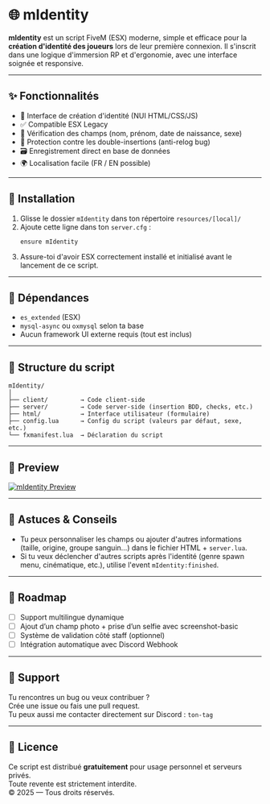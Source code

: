 # 🌐 mIdentity

**mIdentity** est un script FiveM (ESX) moderne, simple et efficace pour la **création d'identité des joueurs** lors de leur première connexion. Il s'inscrit dans une logique d'immersion RP et d'ergonomie, avec une interface soignée et responsive.

---

## ✨ Fonctionnalités

- 📄 Interface de création d'identité (NUI HTML/CSS/JS)
- ✅ Compatible ESX Legacy
- 🧠 Vérification des champs (nom, prénom, date de naissance, sexe)
- 🔐 Protection contre les double-insertions (anti-relog bug)
- 🗃️ Enregistrement direct en base de données
- 🌍 Localisation facile (FR / EN possible)

---

## 🔧 Installation

1. Glisse le dossier `mIdentity` dans ton répertoire `resources/[local]/`
2. Ajoute cette ligne dans ton `server.cfg` :
   ```
   ensure mIdentity
   ```
3. Assure-toi d'avoir ESX correctement installé et initialisé avant le lancement de ce script.

---

## 🧩 Dépendances

- `es_extended` (ESX)
- `mysql-async` ou `oxmysql` selon ta base
- Aucun framework UI externe requis (tout est inclus)

---

## 📁 Structure du script

```
mIdentity/
│
├── client/         → Code client-side
├── server/         → Code server-side (insertion BDD, checks, etc.)
├── html/           → Interface utilisateur (formulaire)
├── config.lua      → Config du script (valeurs par défaut, sexe, etc.)
└── fxmanifest.lua  → Déclaration du script
```

---

## 🎥 Preview

[![mIdentity Preview](https://img.youtube.com/vi/xxxxxxxxxxx/0.jpg)](https://www.youtube.com/watch?v=xxxxxxxxxxx)

---

## 🧠 Astuces & Conseils

- Tu peux personnaliser les champs ou ajouter d'autres informations (taille, origine, groupe sanguin…) dans le fichier HTML + `server.lua`.
- Si tu veux déclencher d'autres scripts après l'identité (genre spawn menu, cinématique, etc.), utilise l'event `mIdentity:finished`.

---

## 🚧 Roadmap

- [ ] Support multilingue dynamique
- [ ] Ajout d’un champ photo + prise d’un selfie avec screenshot-basic
- [ ] Système de validation côté staff (optionnel)
- [ ] Intégration automatique avec Discord Webhook

---

## 💬 Support

Tu rencontres un bug ou veux contribuer ?  
Crée une issue ou fais une pull request.  
Tu peux aussi me contacter directement sur Discord : `ton-tag`

---

## 📜 Licence

Ce script est distribué **gratuitement** pour usage personnel et serveurs privés.  
Toute revente est strictement interdite.  
© 2025 — Tous droits réservés.
